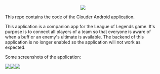 <p align="center">
    <img
      src="https://github.com/tonedeaf/LoLTimer/blob/master/store/assets/logo.png"
    />
</p>

This repo contains the code of the Clouder Android application.


This application is a companion app for the League of Legends game. It's purpose is to connect all players of a team so that everyone is aware of when a buff or an enemy's ultimate is available.
The backend of this application is no longer enabled so the application will not work as expected.

Some screenshots of the application:

<div style="display: flex;">
	<img src="https://github.com/tonedeaf/LoLTimer/blob/master/store/assets/unnamed%20(1).png"/>
	<img src="https://github.com/tonedeaf/LoLTimer/blob/master/store/assets/unnamed%20(2).png"/>
	<img src="https://github.com/tonedeaf/LoLTimer/blob/master/store/assets/unnamed.png"/>
</div>


